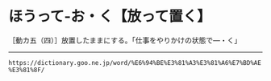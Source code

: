 # ほうって‐お・く【放って置く】

［動カ五（四）］放置したままにする。「仕事をやりかけの状態で―・く」

---
`https://dictionary.goo.ne.jp/word/%E6%94%BE%E3%81%A3%E3%81%A6%E7%BD%AE%E3%81%8F/`